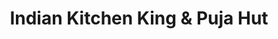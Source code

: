 ---
title: "Indian Kitchen King & Puja Hut"
url: /etobicoke/indian-kitchen-king-and-puja-hut/
shop: antiques
---